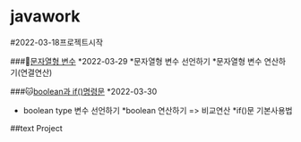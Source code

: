 # javawork
#2022-03-18프로젝트시작


###:hamster:[문자열형 변수](https://github.com/gytjs1234/Javaworks/tree/master/Java_10_Varriable_05)
*2022-03-29
*문자열형 변수 선언하기
*문자열형 변수 연산하기(연결연산)




###:cat:[boolean과 if()명령문](https://github.com/gytjs1234/Javaworks/tree/master/Java_10_Varriable_06)
*2022-03-30
* boolean type 변수 선언하기
*boolean 연산하기 => 비교연산
*if()문 기본사용법


##text Project

